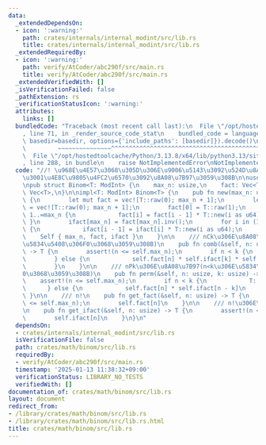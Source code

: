 ```yaml
---
data:
  _extendedDependsOn:
  - icon: ':warning:'
    path: crates/internals/internal_modint/src/lib.rs
    title: crates/internals/internal_modint/src/lib.rs
  _extendedRequiredBy:
  - icon: ':warning:'
    path: verify/AtCoder/abc290f/src/main.rs
    title: verify/AtCoder/abc290f/src/main.rs
  _extendedVerifiedWith: []
  _isVerificationFailed: false
  _pathExtension: rs
  _verificationStatusIcon: ':warning:'
  attributes:
    links: []
  bundledCode: "Traceback (most recent call last):\n  File \"/opt/hostedtoolcache/Python/3.13.8/x64/lib/python3.13/site-packages/onlinejudge_verify/documentation/build.py\"\
    , line 71, in _render_source_code_stat\n    bundled_code = language.bundle(stat.path,\
    \ basedir=basedir, options={'include_paths': [basedir]}).decode()\n          \
    \         ~~~~~~~~~~~~~~~^^^^^^^^^^^^^^^^^^^^^^^^^^^^^^^^^^^^^^^^^^^^^^^^^^^^^^^^^^^^^^^^^^\n\
    \  File \"/opt/hostedtoolcache/Python/3.13.8/x64/lib/python3.13/site-packages/onlinejudge_verify/languages/rust.py\"\
    , line 288, in bundle\n    raise NotImplementedError\nNotImplementedError\n"
  code: "//! \u968E\u4E57\u3068\u305D\u306E\u9006\u5143\u3092\u524D\u8A08\u7B97\u3057\
    \u3001\u4E8C\u9805\u4FC2\u6570\u3092\u8A08\u7B97\u3059\u308B\n\nuse internal_modint::ModInt;\n\
    \npub struct Binom<T: ModInt> {\n    max_n: usize,\n    fact: Vec<T>,\n    ifact:\
    \ Vec<T>,\n}\n\nimpl<T: ModInt> Binom<T> {\n    pub fn new(max_n: usize) -> Self\
    \ {\n        let mut fact = vec![T::raw(0); max_n + 1];\n        let mut ifact\
    \ = vec![T::raw(0); max_n + 1];\n        fact[0] = T::raw(1);\n        for i in\
    \ 1..=max_n {\n            fact[i] = fact[i - 1] * T::new(i as u64);\n       \
    \ }\n        ifact[max_n] = fact[max_n].inv();\n        for i in (1..=max_n).rev()\
    \ {\n            ifact[i - 1] = ifact[i] * T::new(i as u64);\n        }\n    \
    \    Self { max_n, fact, ifact }\n    }\n\n    /// nCk\u306E\u8A08\u7B97(n<k\u306E\
    \u5834\u5408\u306F0\u3068\u3059\u308B)\n    pub fn comb(&self, n: usize, k: usize)\
    \ -> T {\n        assert!(n <= self.max_n);\n        if n < k {\n            T::raw(0)\n\
    \        } else {\n            self.fact[n] * self.ifact[k] * self.ifact[n - k]\n\
    \        }\n    }\n\n    /// nPk\u306E\u8A08\u7B97(n<k\u306E\u5834\u5408\u306F\
    0\u3068\u3059\u308B)\n    pub fn perm(&self, n: usize, k: usize) -> T {\n    \
    \    assert!(n <= self.max_n);\n        if n < k {\n            T::raw(0)\n  \
    \      } else {\n            self.fact[n] * self.ifact[n - k]\n        }\n   \
    \ }\n\n    /// n!\n    pub fn get_fact(&self, n: usize) -> T {\n        assert!(n\
    \ <= self.max_n);\n        self.fact[n]\n    }\n\n    /// n!\u306E\u9006\u5143\
    \n    pub fn get_ifact(&self, n: usize) -> T {\n        assert!(n <= self.max_n);\n\
    \        self.ifact[n]\n    }\n}\n"
  dependsOn:
  - crates/internals/internal_modint/src/lib.rs
  isVerificationFile: false
  path: crates/math/binom/src/lib.rs
  requiredBy:
  - verify/AtCoder/abc290f/src/main.rs
  timestamp: '2025-01-13 11:38:32+09:00'
  verificationStatus: LIBRARY_NO_TESTS
  verifiedWith: []
documentation_of: crates/math/binom/src/lib.rs
layout: document
redirect_from:
- /library/crates/math/binom/src/lib.rs
- /library/crates/math/binom/src/lib.rs.html
title: crates/math/binom/src/lib.rs
---
```

